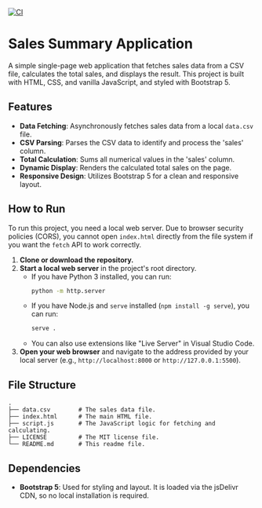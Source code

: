 [![CI](https://github.com/Aruveer/sum-of-sales-92bdf97d-8f46-4be9-a8e4-a1efae5687f5/actions/workflows/ci.yml/badge.svg)](https://github.com/Aruveer/sum-of-sales-92bdf97d-8f46-4be9-a8e4-a1efae5687f5/actions/workflows/ci.yml)
# Sales Summary Application

A simple single-page web application that fetches sales data from a CSV file, calculates the total sales, and displays the result. This project is built with HTML, CSS, and vanilla JavaScript, and styled with Bootstrap 5.

## Features

- **Data Fetching**: Asynchronously fetches sales data from a local `data.csv` file.
- **CSV Parsing**: Parses the CSV data to identify and process the 'sales' column.
- **Total Calculation**: Sums all numerical values in the 'sales' column.
- **Dynamic Display**: Renders the calculated total sales on the page.
- **Responsive Design**: Utilizes Bootstrap 5 for a clean and responsive layout.

## How to Run

To run this project, you need a local web server. Due to browser security policies (CORS), you cannot open `index.html` directly from the file system if you want the `fetch` API to work correctly.

1.  **Clone or download the repository.**
2.  **Start a local web server** in the project's root directory.
    - If you have Python 3 installed, you can run:
      ```bash
      python -m http.server
      ```
    - If you have Node.js and `serve` installed (`npm install -g serve`), you can run:
      ```bash
      serve .
      ```
    - You can also use extensions like "Live Server" in Visual Studio Code.
3.  **Open your web browser** and navigate to the address provided by your local server (e.g., `http://localhost:8000` or `http://127.0.0.1:5500`).

## File Structure

```
.
├── data.csv        # The sales data file.
├── index.html      # The main HTML file.
├── script.js       # The JavaScript logic for fetching and calculating.
├── LICENSE         # The MIT license file.
└── README.md       # This readme file.
```

## Dependencies

- **Bootstrap 5**: Used for styling and layout. It is loaded via the jsDelivr CDN, so no local installation is required.
